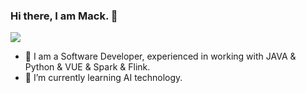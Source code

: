 ### Hi there, I am Mack. 👋
![](https://komarev.com/ghpvc/?username=mackliu007&color=green)
- 🔭  I am a Software Developer, experienced in working with JAVA & Python & VUE & Spark & Flink.
- 🌱  I’m currently learning AI technology.


<!--
**mack007liu/mack007liu** is a ✨ _special_ ✨ repository because its `README.md` (this file) appears on your GitHub profile.

Here are some ideas to get you started:

- 🔭 I’m currently working on ...
- 🌱 I’m currently learning ...
- 👯 I’m looking to collaborate on ...
- 🤔 I’m looking for help with ...
- 💬 Ask me about ...
- 📫 How to reach me: ...
- 😄 Pronouns: ...
- ⚡ Fun fact: ...
[![GitHub Streak](https://streak-stats.demolab.com?user=mackliu007)](https://git.io/streak-stats)
-->
